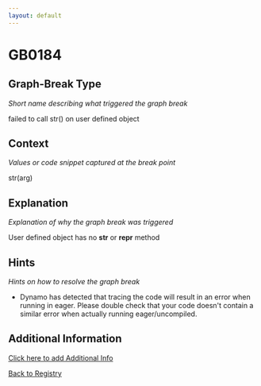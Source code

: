 ```yaml
---
layout: default
---
```

# GB0184

## Graph-Break Type
*Short name describing what triggered the graph break*

failed to call str() on user defined object

## Context
*Values or code snippet captured at the break point*

str(arg)

## Explanation
*Explanation of why the graph break was triggered*

User defined object has no __str__ or __repr__ method

## Hints
*Hints on how to resolve the graph break*

- Dynamo has detected that tracing the code will result in an error when running in eager. Please double check that your code doesn't contain a similar error when actually running eager/uncompiled.


## Additional Information

<!-- ADDITIONAL INFORMATION START - Add custom information below this line -->

<!-- ADDITIONAL INFORMATION END -->


[Click here to add Additional Info](https://github.com/meta-pytorch/compile-graph-break-site/edit/main/docs/gb/gb0184.md)

[Back to Registry](../index.html)
